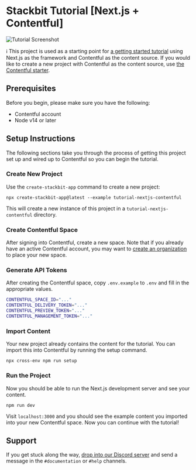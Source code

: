 # Stackbit Tutorial [Next.js + Contentful]

![Tutorial Screenshot](https://assets.stackbit.com/docs/tutorial-shared-thumb-v2.png)

ℹ️ This project is used as a starting point for [a getting started tutorial](https://docs.stackbit.com/getting-started/nextjs-contentful) using Next.js as the framework and Contentful as the content source. If you would like to create a new project with Contentful as the content source, use [the Contentful starter](https://github.com/stackbit-themes/contentful-starter).

## Prerequisites

Before you begin, please make sure you have the following:

- Contentful account
- Node v14 or later

## Setup Instructions

The following sections take you through the process of getting this project set up and wired up to Contentful so you can begin the tutorial.

### Create New Project

Use the `create-stackbit-app` command to create a new project:

    npx create-stackbit-app@latest --example tutorial-nextjs-contentful

This will create a new instance of this project in a `tutorial-nextjs-contentful` directory.

### Create Contentful Space

After signing into Contentful, create a new space. Note that if you already have an active Contentful account, you may want to [create an organization](https://app.contentful.com/account/organizations/new) to place your new space.

### Generate API Tokens

After creating the Contentful space, copy `.env.example` to `.env` and fill in the appropriate values.

```bash
CONTENTFUL_SPACE_ID="..."
CONTENTFUL_DELIVERY_TOKEN="..."
CONTENTFUL_PREVIEW_TOKEN="..."
CONTENTFUL_MANAGEMENT_TOKEN="..."
```

### Import Content

Your new project already contains the content for the tutorial. You can import this into Contentful by running the setup command.

    npx cross-env npm run setup

### Run the Project

Now you should be able to run the Next.js development server and see your content.

    npm run dev

Visit `localhost:3000` and you should see the example content you imported into your new Contentful space. Now you can continue with the tutorial!

## Support

If you get stuck along the way, [drop into our Discord server](https://discord.gg/HUNhjVkznH) and send a message in the `#documentation` or `#help` channels.
